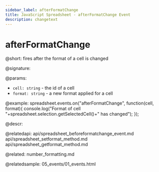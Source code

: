 ```yaml
---
sidebar_label: afterFormatChange
title: JavaScript Spreadsheet - afterFormatChange Event
description: changetext
---
```


# afterFormatChange

@short: fires after the format of a cell is changed

@signature:

@params:
- `cell: string` - the id of a cell 
- `format: string` - a new format applied for a cell

@example:
spreadsheet.events.on("afterFormatChange", function(cell, format){
 console.log("Format of cell "+spreadsheet.selection.getSelectedCell()+" has changed");
});

@descr:

@relatedapi:
api/spreadsheet_beforeformatchange_event.md
api/spreadsheet_setformat_method.md
api/spreadsheet_getformat_method.md

@related:
number_formatting.md

@relatedsample:
05_events/01_events.html
